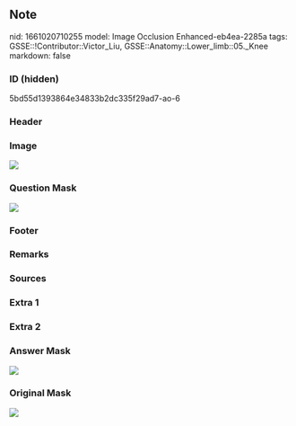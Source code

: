 ## Note
nid: 1661020710255
model: Image Occlusion Enhanced-eb4ea-2285a
tags: GSSE::!Contributor::Victor_Liu, GSSE::Anatomy::Lower_limb::05._Knee
markdown: false

### ID (hidden)
5bd55d1393864e34833b2dc335f29ad7-ao-6

### Header


### Image
<img src="tmpyr_vmm65.png">

### Question Mask
<img src="5bd55d1393864e34833b2dc335f29ad7-ao-6-Q.svg">

### Footer


### Remarks


### Sources


### Extra 1


### Extra 2


### Answer Mask
<img src="5bd55d1393864e34833b2dc335f29ad7-ao-6-A.svg">

### Original Mask
<img src="5bd55d1393864e34833b2dc335f29ad7-ao-O.svg">
